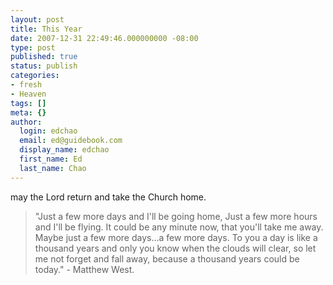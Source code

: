 ```yaml
---
layout: post
title: This Year
date: 2007-12-31 22:49:46.000000000 -08:00
type: post
published: true
status: publish
categories:
- fresh
- Heaven
tags: []
meta: {}
author:
  login: edchao
  email: ed@guidebook.com
  display_name: edchao
  first_name: Ed
  last_name: Chao
---
```

<p>may the Lord return and take the Church home.</p>
<blockquote><p>"Just a few more days and I'll be going home,  Just a few more hours and I'll be flying.  It could be any minute now, that you'll take me away.  Maybe just a few more days...a few more days.  To you a day is like a thousand years and only you know when the clouds will clear, so let me not forget and fall away, because a thousand years could be today." - Matthew West.</p></blockquote>

